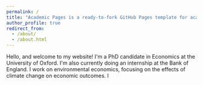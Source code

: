 ```yaml
---
permalink: /
title: "Academic Pages is a ready-to-fork GitHub Pages template for academic personal websites"
author_profile: true
redirect_from: 
  - /about/
  - /about.html
---
```


Hello, and welcome to my website!
I'm a PhD candidate in Economics at the University of Oxford. I'm also currently doing an internship at the Bank of England. 
I work on environmental economics, focusing on the effects of climate change on economic outcomes. I 


